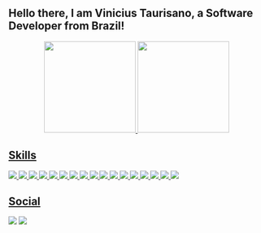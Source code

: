 ## Hello there, I am Vinicius Taurisano, a Software Developer from Brazil!
<div align="center">
  <a href="https://github.com/soareslil">
  <img height="180em" src="https://github-readme-stats.vercel.app/api?username=ViniciusTaurisano&show_icons=true&theme=tokyonight&include_all_commits=true&count_private=true"/>
  <img height="180em" src="https://github-readme-stats.vercel.app/api/top-langs/?username=ViniciusTaurisano&layout=compact&langs_count=7&theme=tokyonight"/>
</div>

  ##
  </div> 
  
  ## Skills
  
  <div>
  <img src="https://img.shields.io/badge/HTML5-E34F26?style=for-the-badge&logo=html5&logoColor=white"/>
    <img src="https://img.shields.io/badge/CSS3-1572B6?style=for-the-badge&logo=css3&logoColor=white"/>
    <img src="https://img.shields.io/badge/JavaScript-F7DF1E?style=for-the-badge&logo=javascript&logoColor=black"/>
    <img src="https://img.shields.io/badge/Node.js-43853D?style=for-the-badge&logo=node.js&logoColor=white"/>
   <img src="https://img.shields.io/badge/Sass-CC6699?style=for-the-badge&logo=sass&logoColor=white"/>
   <img src="https://img.shields.io/badge/Bootstrap-563D7C?style=for-the-badge&logo=bootstrap&logoColor=white"/>
  <img src="https://img.shields.io/badge/Material--UI-0081CB?style=for-the-badge&logo=material-ui&logoColor=white"/>
  <img src="https://img.shields.io/badge/MySQL-00000F?style=for-the-badge&logo=mysql&logoColor=white"/>
  <img src="https://img.shields.io/badge/Windows-0078D6?style=for-the-badge&logo=windows&logoColor=white"/>
  <img src="https://img.shields.io/badge/Microsoft_Excel-217346?style=for-the-badge&logo=microsoft-excel&logoColor=white">
  <img src="https://img.shields.io/badge/Microsoft_Word-2B579A?style=for-the-badge&logo=microsoft-word&logoColor=white" >
  <img src= "https://img.shields.io/badge/Git-E34F26?style=for-the-badge&logo=git&logoColor=white" >
 <img src="https://img.shields.io/badge/Stack_Overflow-FE7A16?style=for-the-badge&logo=stack-overflow&logoColor=white" />
 <img src="https://img.shields.io/badge/Slack-4A154B?style=for-the-badge&logo=slack&logoColor=white"/>
  <img src="https://img.shields.io/badge/Discord-7289DA?style=for-the-badge&logo=discord&logoColor=white"/>
  <img src="https://img.shields.io/badge/Microsoft_Teams-6264A7?style=for-the-badge&logo=microsoft-teams&logoColor=white"/>
    <img src="https://img.shields.io/badge/Zoom-2D8CFF?style=for-the-badge&logo=zoom&logoColor=white"/>
     
  </div>
  
  
  
  ## Social
<div> 

 <a href="https://www.linkedin.com/in/vinicius-taurisano-2563b8230/" target="_blank"><img src="https://img.shields.io/badge/-LinkedIn-%230077B5?style=for-the-badge&logo=linkedin&logoColor=white" target="_blank"></a> 
  <a href="https://www.instagram.com/vinitaurisano/" target="_blank"><img src="https://img.shields.io/badge/Instagram-E4405F?style=for-the-badge&logo=instagram&logoColor=white" target="_blank"><a>
 
</div>
